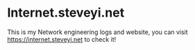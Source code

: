 # Internet.steveyi.net

This is my Network engineering logs and website, you can visit https://internet.steveyi.net to check it!
